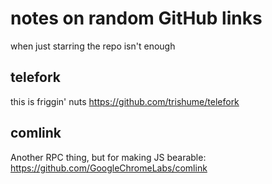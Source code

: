 # notes on random GitHub links

when just starring the repo isn't enough

## telefork

this is friggin' nuts https://github.com/trishume/telefork

## comlink

Another RPC thing, but for making JS bearable: https://github.com/GoogleChromeLabs/comlink

